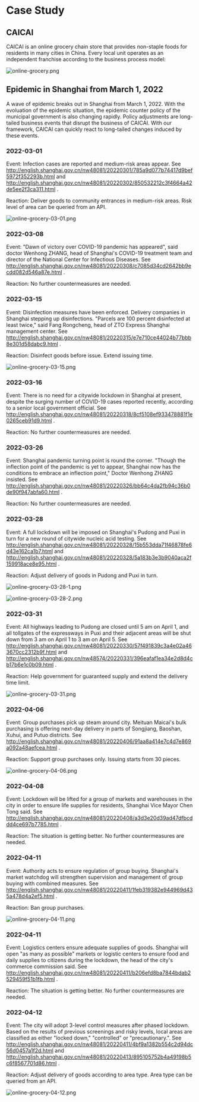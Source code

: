# Case Study

## CAICAI

CAICAI is an online grocery chain store that provides non-staple foods for residents in many cities in China.  Every local unit operates as an independent franchise according to the business process model:

![online-grocery.png](image/online-grocery.png)

## Epidemic in Shanghai from March 1, 2022

A wave of epidemic breaks out in Shanghai from March 1, 2022. With the evoluation of the epidemic situation, the epidemic counter policy of the municipal government is also changing rapidly. Policy adjustments are long-tailed business events that disrupt the business of CAICAI. With our framework, CAICAI can quickly react to long-tailed changes induced by these events.

### 2022-03-01

Event: Infection cases are reported and medium-risk areas appear. See http://english.shanghai.gov.cn/nw48081/20220301/785a9d077b74417d9bef5972f352293b.html and http://english.shanghai.gov.cn/nw48081/20220302/850532212c3f4664a42de5ee2f3ca311.html .

Reaction: Deliver goods to community entrances in medium-risk areas. Risk level of area can be queried from an API.

![online-grocery-03-01.png](image/online-grocery-03-01.png)

### 2022-03-08

Event: "Dawn of victory over COVID-19 pandemic has appeared", said doctor Wenhong ZHANG, head of Shanghai's COVID-19 treatment team and director of the National Center for Infectious Diseases. See http://english.shanghai.gov.cn/nw48081/20220308/c7085d34cd2642bb9ecdd082d546a87e.html .

Reaction: No further countermeasures are needed.

### 2022-03-15

Event: Disinfection measures have been enforced. Delivery companies in Shanghai stepping up disinfections. "Parcels are 100 percent disinfected at least twice," said Fang Rongcheng, head of ZTO Express Shanghai management center. See http://english.shanghai.gov.cn/nw48081/20220315/e7e710ce44024b77bbb8e301d58dabc9.html .

Reaction: Disinfect goods before issue. Extend issuing time.

![online-grocery-03-15.png](image/online-grocery-03-15.png)

### 2022-03-16

Event: There is no need for a citywide lockdown in Shanghai at present, despite the surging number of COVID-19 cases reported recently, according to a senior local government official. See http://english.shanghai.gov.cn/nw48081/20220318/8cf5108ef933478881f1e0265ceb91d9.html .

Reaction: No further countermeasures are needed.

### 2022-03-26

Event: Shanghai pandemic turning point is round the corner. "Though the inflection point of the pandemic is yet to appear, Shanghai now has the conditions to embrace an inflection point," Doctor Wenhong ZHANG insisted. See http://english.shanghai.gov.cn/nw48081/20220326/bb64c4da2fb94c36b0de90f947abfa60.html .

Reaction: No further countermeasures are needed.

### 2022-03-28

Event: A full lockdown will be imposed on Shanghai's Pudong and Puxi in turn for a new round of citywide nucleic acid testing. See http://english.shanghai.gov.cn/nw48081/20220328/15b553dda71f46878fe6d43e162ca1b7.html and http://english.shanghai.gov.cn/nw48081/20220328/5a183b3e3b9040aca2f159918ace8e95.html .

Reaction: Adjust delivery of goods in Pudong and Puxi in turn.

![online-grocery-03-28-1.png](image/online-grocery-03-28-1.png)

![online-grocery-03-28-2.png](image/online-grocery-03-28-2.png)

### 2022-03-31

Event: All highways leading to Pudong are closed until 5 am on April 1, and all tollgates of the expressways in Puxi and their adjacent areas will be shut down from 3 am on April 1 to 3 am on April 5. See http://english.shanghai.gov.cn/nw48081/20220330/57f491839c3a4e02a463670cc2312b9f.html and http://english.shanghai.gov.cn/nw48574/20220331/396eafaf1ea34e2d8d4cb17b6e1c0b09.html .

Reaction: Help government for guaranteed supply and extend the delivery time limit.

![online-grocery-03-31.png](image/online-grocery-03-31.png)

### 2022-04-06

Event: Group purchases pick up steam around city. Meituan Maicai's bulk purchasing is offering next-day delivery in parts of Songjiang, Baoshan, Xuhui, and Putuo districts. See http://english.shanghai.gov.cn/nw48081/20220406/91aa8a414e7c4d7e869a092a48aefcea.html .

Reaction: Support group purchases only. Issuing starts from 30 pieces.

![online-grocery-04-06.png](image/online-grocery-04-06.png)

### 2022-04-08

Event: Lockdown will be lifted for a group of markets and warehouses in the city in order to ensure life supplies for residents, Shanghai Vice Mayor Chen Tong said. See http://english.shanghai.gov.cn/nw48081/20220408/a3d3e20d39ad47dfbcddd4ce697b7785.html .

Reaction: The situation is getting better. No further countermeasures are needed.

### 2022-04-11

Event: Authority acts to ensure regulation of group buying. Shanghai's market watchdog will strengthen supervision and management of group buying with combined measures. See http://english.shanghai.gov.cn/nw48081/20220411/1feb319382e944969d435a478d4a2ef5.html .

Reaction: Ban group purchases. 

![online-grocery-04-11.png](image/online-grocery-04-11.png)

### 2022-04-11

Event: Logistics centers ensure adequate supplies of goods. Shanghai will open "as many as possible" markets or logistic centers to ensure food and daily supplies to citizens during the lockdown, the head of the city's commerce commission said. See http://english.shanghai.gov.cn/nw48081/20220411/b206efd8ba7844bdab2529459f51b1fb.html .

Reaction: The situation is getting better. No further countermeasures are needed.

### 2022-04-12

Event: The city will adopt 3-level control measures after phased lockdown. Based on the results of previous screenings and risky levels, local areas are classified as either "locked down," "controlled" or "precautionary.". See http://english.shanghai.gov.cn/nw48081/20220411/4bf9a1382b554c2d94dc56d0457a1f2d.html and http://english.shanghai.gov.cn/nw48081/20220413/895105752b4a49198b5c6f8567701d86.html .

Reaction: Adjust delivery of goods according to area type. Area type can be queried from an API.

![online-grocery-04-12.png](image/online-grocery-04-12.png)
